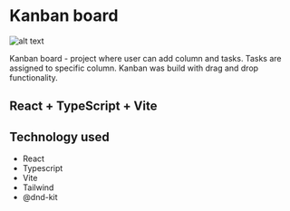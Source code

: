 # Kanban board

![alt text](https://github.com/brovnie/kanban-board/blob/main/project_photo.jpg?raw=true)

Kanban board - project where user can add column and tasks. Tasks are assigned to specific column. Kanban was build with drag and drop functionality.

## React + TypeScript + Vite

## Technology used

- React
- Typescript
- Vite
- Tailwind
- @dnd-kit
